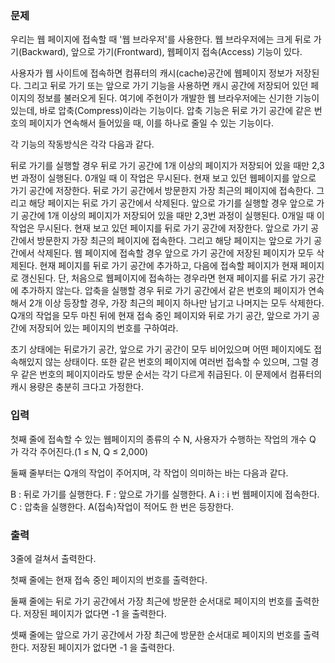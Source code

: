 ### 문제

우리는 웹 페이지에 접속할 때 '웹 브라우저'를 사용한다. 웹 브라우저에는 크게 뒤로 가기(Backward), 앞으로 가기(Frontward), 웹페이지 접속(Access) 기능이 있다.

사용자가 웹 사이트에 접속하면 컴퓨터의 캐시(cache)공간에 웹페이지 정보가 저장된다. 그리고 뒤로 가기 또는 앞으로 가기 기능을 사용하면 캐시 공간에 저장되어 있던 페이지의 정보를 불러오게 된다. 여기에 주헌이가 개발한 웹 브라우저에는 신기한 기능이 있는데, 바로 압축(Compress)이라는 기능이다. 압축 기능은 뒤로 가기 공간에 같은 번호의 페이지가 연속해서 들어있을 때, 이를 하나로 줄일 수 있는 기능이다.

각 기능의 작동방식은 각각 다음과 같다.

뒤로 가기를 실행할 경우
뒤로 가기 공간에 1개 이상의 페이지가 저장되어 있을 때만 2,3번 과정이 실행된다. 0개일 때 이 작업은 무시된다.
현재 보고 있던 웹페이지를 앞으로 가기 공간에 저장한다.
뒤로 가기 공간에서 방문한지 가장 최근의 페이지에 접속한다. 그리고 해당 페이지는 뒤로 가기 공간에서 삭제된다.
앞으로 가기를 실행할 경우
앞으로 가기 공간에 1개 이상의 페이지가 저장되어 있을 때만 2,3번 과정이 실행된다. 0개일 때 이 작업은 무시된다.
현재 보고 있던 페이지를 뒤로 가기 공간에 저장한다.
앞으로 가기 공간에서 방문한지 가장 최근의 페이지에 접속한다. 그리고 해당 페이지는 앞으로 가기 공간에서 삭제된다.
웹 페이지에 접속할 경우
앞으로 가기 공간에 저장된 페이지가 모두 삭제된다.
현재 페이지를 뒤로 가기 공간에 추가하고, 다음에 접속할 페이지가 현재 페이지로 갱신된다. 단, 처음으로 웹페이지에 접속하는 경우라면 현재 페이지를 뒤로 가기 공간에 추가하지 않는다.
압축을 실행할 경우
뒤로 가기 공간에서 같은 번호의 페이지가 연속해서 2개 이상 등장할 경우, 가장 최근의 페이지 하나만 남기고 나머지는 모두 삭제한다.
Q개의 작업을 모두 마친 뒤에 현재 접속 중인 페이지와 뒤로 가기 공간, 앞으로 가기 공간에 저장되어 있는 페이지의 번호를 구하여라.

초기 상태에는 뒤로가기 공간, 앞으로 가기 공간이 모두 비어있으며 어떤 페이지에도 접속해있지 않는 상태이다. 또한 같은 번호의 페이지에 여러번 접속할 수 있으며, 그럴 경우 같은 번호의 페이지이라도 방문 순서는 각기 다르게 취급된다. 이 문제에서 컴퓨터의 캐시 용량은 충분히 크다고 가정한다.

### 입력

첫째 줄에 접속할 수 있는 웹페이지의 종류의 수 N, 사용자가 수행하는 작업의 개수 Q 가 각각 주어진다.(1 ≤ N, Q ≤ 2,000)

둘째 줄부터는 Q개의 작업이 주어지며, 각 작업이 의미하는 바는 다음과 같다.

B : 뒤로 가기를 실행한다.
F : 앞으로 가기를 실행한다.
A i : i 번 웹페이지에 접속한다.
C : 압축을 실행한다.
A(접속)작업이 적어도 한 번은 등장한다.

### 출력

3줄에 걸쳐서 출력한다.

첫째 줄에는 현재 접속 중인 페이지의 번호를 출력한다.

둘째 줄에는 뒤로 가기 공간에서 가장 최근에 방문한 순서대로 페이지의 번호를 출력한다. 저장된 페이지가 없다면 -1 을 출력한다.

셋째 줄에는 앞으로 가기 공간에서 가장 최근에 방문한 순서대로 페이지의 번호를 출력한다. 저장된 페이지가 없다면 -1 을 출력한다.
